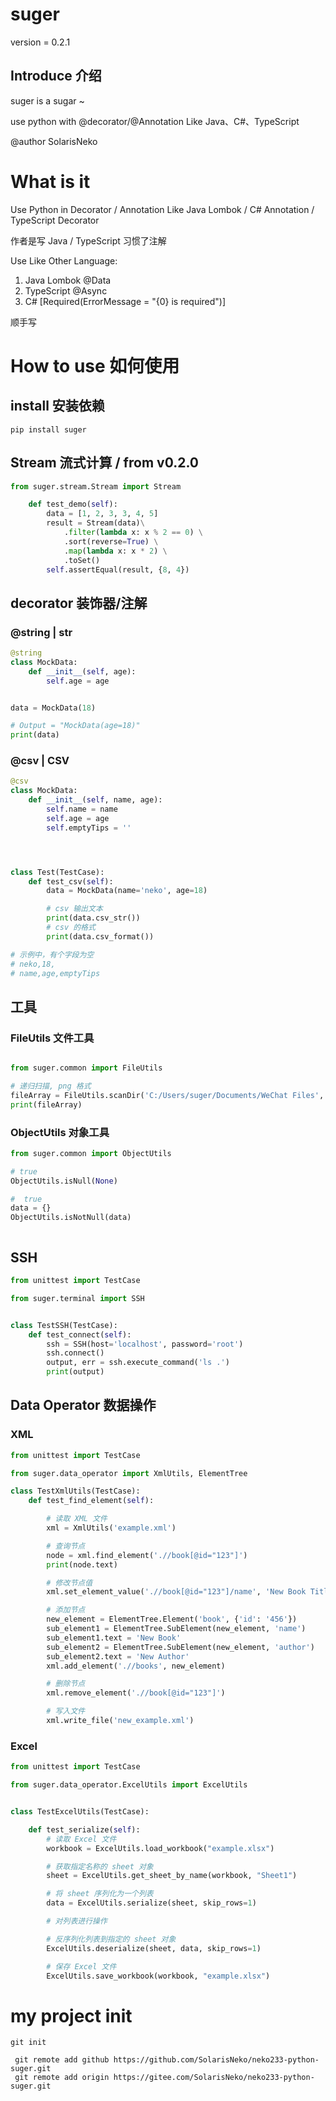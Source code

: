 # suger

version = 0.2.1

## Introduce 介绍

suger is a sugar ~ 

use python with @decorator/@Annotation Like Java、C#、TypeScript 

@author SolarisNeko


# What is it
Use Python in Decorator / Annotation Like Java Lombok / C# Annotation / TypeScript Decorator

作者是写 Java / TypeScript 习惯了注解

Use Like Other Language:
1. Java Lombok @Data
2. TypeScript  @Async
3. C#  [Required(ErrorMessage = "{0} is required")]

顺手写

# How to use 如何使用
## install 安装依赖
```shell
pip install suger
```

## Stream 流式计算 / from v0.2.0
```python
from suger.stream.Stream import Stream

    def test_demo(self):
        data = [1, 2, 3, 3, 4, 5]
        result = Stream(data)\
            .filter(lambda x: x % 2 == 0) \
            .sort(reverse=True) \
            .map(lambda x: x * 2) \
            .toSet()
        self.assertEqual(result, {8, 4})

```

## decorator 装饰器/注解
### @string | __str__
```python
@string
class MockData:
    def __init__(self, age):
        self.age = age


data = MockData(18)

# Output = "MockData(age=18)"
print(data)

```

### @csv | CSV 
```python
@csv
class MockData:
    def __init__(self, name, age):
        self.name = name
        self.age = age
        self.emptyTips = ''




class Test(TestCase):
    def test_csv(self):
        data = MockData(name='neko', age=18)

        # csv 输出文本
        print(data.csv_str())
        # csv 的格式
        print(data.csv_format())

# 示例中，有个字段为空
# neko,18,
# name,age,emptyTips

```

## 工具
### FileUtils 文件工具
```python

from suger.common import FileUtils

# 递归扫描, png 格式
fileArray = FileUtils.scanDir('C:/Users/suger/Documents/WeChat Files', 'png')
print(fileArray)

```


### ObjectUtils 对象工具
```python
from suger.common import ObjectUtils

# true
ObjectUtils.isNull(None)

#  true
data = {}
ObjectUtils.isNotNull(data)



```

## SSH
```python
from unittest import TestCase

from suger.terminal import SSH


class TestSSH(TestCase):
    def test_connect(self):
        ssh = SSH(host='localhost', password='root')
        ssh.connect()
        output, err = ssh.execute_command('ls .')
        print(output)


```

## Data Operator 数据操作
### XML
```python
from unittest import TestCase

from suger.data_operator import XmlUtils, ElementTree

class TestXmlUtils(TestCase):
    def test_find_element(self):

        # 读取 XML 文件
        xml = XmlUtils('example.xml')

        # 查询节点
        node = xml.find_element('.//book[@id="123"]')
        print(node.text)

        # 修改节点值
        xml.set_element_value('.//book[@id="123"]/name', 'New Book Title')

        # 添加节点
        new_element = ElementTree.Element('book', {'id': '456'})
        sub_element1 = ElementTree.SubElement(new_element, 'name')
        sub_element1.text = 'New Book'
        sub_element2 = ElementTree.SubElement(new_element, 'author')
        sub_element2.text = 'New Author'
        xml.add_element('.//books', new_element)

        # 删除节点
        xml.remove_element('.//book[@id="123"]')

        # 写入文件
        xml.write_file('new_example.xml')


```


### Excel 
```python
from unittest import TestCase

from suger.data_operator.ExcelUtils import ExcelUtils


class TestExcelUtils(TestCase):

    def test_serialize(self):
        # 读取 Excel 文件
        workbook = ExcelUtils.load_workbook("example.xlsx")

        # 获取指定名称的 sheet 对象
        sheet = ExcelUtils.get_sheet_by_name(workbook, "Sheet1")

        # 将 sheet 序列化为一个列表
        data = ExcelUtils.serialize(sheet, skip_rows=1)

        # 对列表进行操作

        # 反序列化列表到指定的 sheet 对象
        ExcelUtils.deserialize(sheet, data, skip_rows=1)

        # 保存 Excel 文件
        ExcelUtils.save_workbook(workbook, "example.xlsx")

```


# my project init
```shell
git init

 git remote add github https://github.com/SolarisNeko/neko233-python-suger.git
 git remote add origin https://gitee.com/SolarisNeko/neko233-python-suger.git
```
